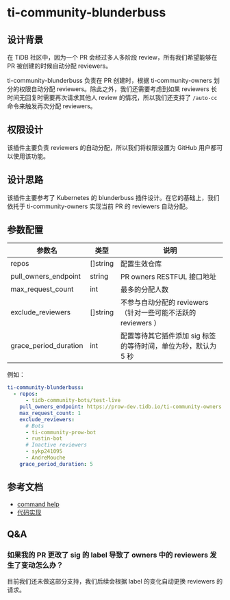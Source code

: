 # ti-community-blunderbuss

## 设计背景

在 TiDB 社区中，因为一个 PR 会经过多人多阶段 review，所有我们希望能够在 PR 被创建的时候自动分配 reviewers。

ti-community-blunderbuss 负责在 PR 创建时，根据 ti-community-owners 划分的权限自动分配 reviewers。除此之外，我们还需要考虑到如果 reviewers 长时间无回复时需要再次请求其他人 review  的情况，所以我们还支持了 `/auto-cc` 命令来触发再次分配 reviewers。

## 权限设计

该插件主要负责 reviewers 的自动分配，所以我们将权限设置为 GitHub 用户都可以使用该功能。

## 设计思路

该插件主要参考了 Kubernetes 的 blunderbuss 插件设计。在它的基础上，我们依托于 ti-community-owners 实现当前 PR 的 reviewers 自动分配。

## 参数配置

| 参数名               | 类型     | 说明                                                        |
| -------------------- | -------- | ----------------------------------------------------------- |
| repos                | []string | 配置生效仓库                                                |
| pull_owners_endpoint | string   | PR owners RESTFUL 接口地址                                  |
| max_request_count    | int      | 最多的分配人数                                              |
| exclude_reviewers    | []string | 不参与自动分配的 reviewers（针对一些可能不活跃的 reviewers ）   |
| grace_period_duration| int      | 配置等待其它插件添加 sig 标签的等待时间，单位为秒，默认为 5 秒    |

例如：

```yml
ti-community-blunderbuss:
  - repos:
      - tidb-community-bots/test-live
    pull_owners_endpoint: https://prow-dev.tidb.io/ti-community-owners
    max_request_count: 1
    exclude_reviewers:
      # Bots
      - ti-community-prow-bot
      - rustin-bot
      # Inactive reviewers
      - sykp241095
      - AndreMouche
    grace_period_duration: 5
```

## 参考文档

- [command help](https://prow.tidb.io/command-help?repo=tidb-community-bots%2Fconfigs#auto_cc)
- [代码实现](https://github.com/tidb-community-bots/ti-community-prow/tree/master/internal/pkg/externalplugins/blunderbuss)

## Q&A

### 如果我的 PR 更改了 sig 的 label 导致了 owners 中的 reviewers 发生了变动怎么办？

目前我们还未做这部分支持，我们后续会根据 label 的变化自动更换 reviewers 的请求。
